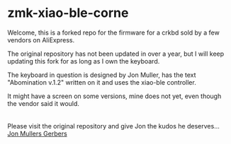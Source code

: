# zmk-xiao-ble-corne
Welcome, this is a forked repo for the firmware for a crkbd sold by a few vendors on AliExpress.

The original repository has not been updated in over a year, but I will keep updating this fork for as long as I own the keyboard.

The keyboard in question is designed by Jon Muller, has the text "Abomination v.1.2" written on it and uses the xiao-ble controller.

It might have a screen on some versions, mine does not yet, even though the vendor said it would. 
\
\
\
Please visit the original repository and give Jon the kudos he deserves...
[Jon Mullers Gerbers](https://github.com/JonMuller/gerbers)
